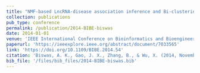 ```yaml
---
title: "NMF-based LncRNA-disease association inference and Bi-clustering"
collection: publications
pub_type: conference
permalink: /publication/2014-BIBE-biswas
date: 2014-01-01
venue: 'IEEE International Conference on Bioinformatics and Bioengineering'
paperurl: 'https://ieeexplore.ieee.org/abstract/document/7033565'
link: 'https://doi.org/10.1109/BIBE.2014.54'
citation: 'Biswas, A. K., Gao, J. X., Zhang, B., & Wu, X. (2014, November). NMF-based LncRNA-disease association inference and Bi-clustering. In 2014 IEEE International Conference on Bioinformatics and Bioengineering (pp. 97-104). IEEE.'
bib_file: '/files/bib_files/2014-BIBE-biswas.bib'
---
```

